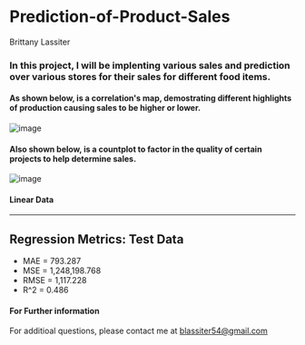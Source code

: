 # Prediction-of-Product-Sales

Brittany Lassiter

### In this project, I will be implenting various sales and prediction over various stores for their sales for different food items. 

  #### As shown below, is a correlation's map, demostrating different highlights of production causing sales to be higher or lower. 
![image](https://github.com/brittanymlassiter/Prediction-of-Product-Sales/assets/141593737/24b05895-46db-4c7d-8b2a-2aed63ba071c)



#### Also shown below, is a countplot to factor in the quality of certain projects to help determine sales. 
![image](https://github.com/brittanymlassiter/Prediction-of-Product-Sales/assets/141593737/c14b9c3c-ec6f-435d-a50f-417870476553)


#### Linear Data
------------------------------------------------------------
Regression Metrics: Test Data
------------------------------------------------------------
- MAE = 793.287
- MSE = 1,248,198.768
- RMSE = 1,117.228
- R^2 = 0.486

#### For Further information
For additioal questions, please contact me at blassiter54@gmail.com
